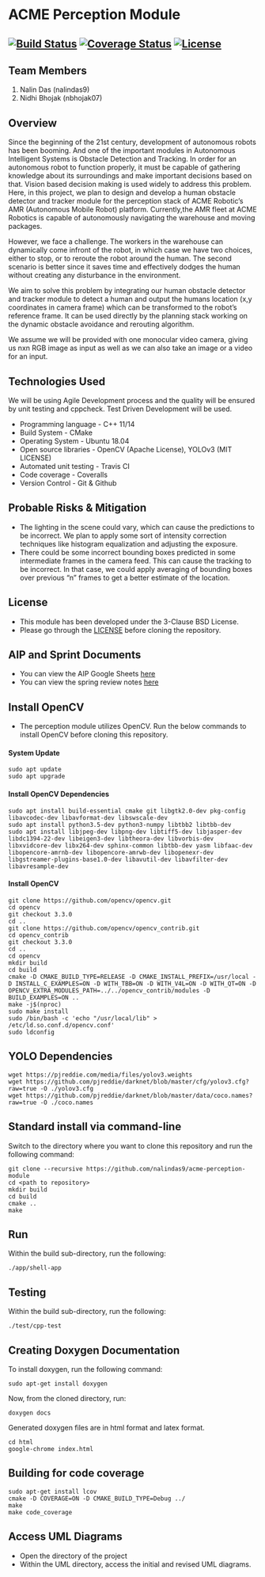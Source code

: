 # ACME Perception Module
[![Build Status](https://travis-ci.org/nalindas9/acme-perception-module.svg?branch=master)](https://travis-ci.org/github/nalindas9/acme-perception-module)
[![Coverage Status](https://coveralls.io/repos/github/nalindas9/acme-perception-module/badge.svg?branch=master)](https://coveralls.io/github/nalindas9/acme-perception-module)
[![License](https://img.shields.io/badge/License-BSD%203--Clause-blue.svg)](https://github.com/nalindas9/acme-perception-module/blob/feature/nalindas9/initialize-repository/LICENSE)
---

## Team Members
1. Nalin Das (nalindas9)
2. Nidhi Bhojak (nbhojak07)

## Overview

Since the beginning of the 21st century, development of autonomous robots has been booming. And one of the important modules in Autonomous Intelligent Systems is Obstacle Detection and Tracking. In order for an autonomous robot to function properly, it must be capable of gathering knowledge about its surroundings and make important decisions based on that. Vision based decision making is used widely to address this problem. Here, in this project, we plan to design and develop a human obstacle detector and tracker module for the perception stack of ACME Robotic’s AMR (Autonomous Mobile Robot) platform. Currently,the AMR fleet at ACME Robotics is capable of autonomously navigating the warehouse and moving packages.

However, we face a challenge. The workers in the warehouse can dynamically come infront of the robot, in which case we have two choices, either to stop, or to reroute the robot around the human. The second scenario is better since it saves time and effectively dodges the human without creating any disturbance in the environment.

We aim to solve this problem by integrating our human obstacle detector and tracker module to detect a human and output the humans location (x,y coordinates in camera frame) which can be transformed to the robot’s reference frame. It can be used directly by the planning stack working on the dynamic obstacle avoidance and rerouting algorithm.

We assume we will be provided with one monocular video camera, giving us nxn RGB image as input as well as we can also take an image or a video for an input.

## Technologies Used

We will be using Agile Development process and the quality will be ensured by unit testing and cppcheck. Test Driven Development will be used.
- Programming language - C++ 11/14
- Build System - CMake
- Operating System - Ubuntu 18.04
- Open source libraries - OpenCV (Apache License), YOLOv3 (MIT LICENSE)
- Automated unit testing - Travis CI
- Code coverage - Coveralls
- Version Control - Git & Github

## Probable Risks & Mitigation

- The lighting in the scene could vary, which can cause the predictions to be incorrect. We plan to apply some sort of intensity correction techniques like histogram equalization and adjusting the exposure.
- There could be some incorrect bounding boxes predicted in some intermediate frames in the camera feed. This can cause the tracking to be incorrect. In that case, we could apply averaging of bounding boxes over previous “n” frames to get a better estimate of the location.

## License 
- This module has been developed under the 3-Clause BSD License.
- Please go through the [LICENSE](https://github.com/nalindas9/acme-perception-module/blob/master/LICENSE) before cloning the repository. 

## AIP and Sprint Documents
- You can view the AIP Google Sheets [here](https://docs.google.com/spreadsheets/d/1oqgiFG7CPCP2yYUtMuwlLh8nGD6KBANpSUh5-Uhm9dw/edit?usp=sharing)
- You can view the spring review notes [here](https://docs.google.com/document/d/1hAAtv5MEF9csP_6ozN08iaaIumDudBxkSe3yPz_ZwQw/edit?usp=sharing)

## Install OpenCV
- The perception module utilizes OpenCV. Run the below commands to install OpenCV before cloning this repository.
#### System Update
```
sudo apt update 
sudo apt upgrade
```
#### Install OpenCV Dependencies
```
sudo apt install build-essential cmake git libgtk2.0-dev pkg-config libavcodec-dev libavformat-dev libswscale-dev
sudo apt install python3.5-dev python3-numpy libtbb2 libtbb-dev
sudo apt install libjpeg-dev libpng-dev libtiff5-dev libjasper-dev libdc1394-22-dev libeigen3-dev libtheora-dev libvorbis-dev libxvidcore-dev libx264-dev sphinx-common libtbb-dev yasm libfaac-dev libopencore-amrnb-dev libopencore-amrwb-dev libopenexr-dev libgstreamer-plugins-base1.0-dev libavutil-dev libavfilter-dev libavresample-dev
```

#### Install OpenCV
```
git clone https://github.com/opencv/opencv.git
cd opencv 
git checkout 3.3.0 
cd ..
git clone https://github.com/opencv/opencv_contrib.git
cd opencv_contrib
git checkout 3.3.0
cd ..
cd opencv
mkdir build
cd build
cmake -D CMAKE_BUILD_TYPE=RELEASE -D CMAKE_INSTALL_PREFIX=/usr/local -D INSTALL_C_EXAMPLES=ON -D WITH_TBB=ON -D WITH_V4L=ON -D WITH_QT=ON -D OPENCV_EXTRA_MODULES_PATH=../../opencv_contrib/modules -D BUILD_EXAMPLES=ON ..
make -j$(nproc)
sudo make install
sudo /bin/bash -c 'echo "/usr/local/lib" > /etc/ld.so.conf.d/opencv.conf'
sudo ldconfig
```
## YOLO Dependencies
```
wget https://pjreddie.com/media/files/yolov3.weights
wget https://github.com/pjreddie/darknet/blob/master/cfg/yolov3.cfg?raw=true -O ./yolov3.cfg
wget https://github.com/pjreddie/darknet/blob/master/data/coco.names?raw=true -O ./coco.names
```

## Standard install via command-line
Switch to the directory where you want to clone this repository and run the following command:
```
git clone --recursive https://github.com/nalindas9/acme-perception-module
cd <path to repository>
mkdir build
cd build
cmake ..
make
```
## Run
Within the build sub-directory, run the following:
```
./app/shell-app 
```
## Testing
Within the build sub-directory, run the following:
```
./test/cpp-test
```
 
## Creating Doxygen Documentation
To install doxygen, run the following command:
```
sudo apt-get install doxygen
```
Now, from the cloned directory, run: 
```
doxygen docs
```
Generated doxygen files are in html format and latex format. 
```
cd html
google-chrome index.html
```
## Building for code coverage 
```
sudo apt-get install lcov
cmake -D COVERAGE=ON -D CMAKE_BUILD_TYPE=Debug ../
make
make code_coverage
```
## Access UML Diagrams
- Open the directory of the project
- Within the UML directory, access the initial and revised UML diagrams.
